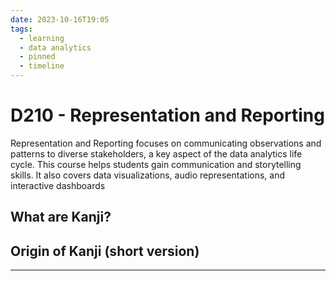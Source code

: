 ```yaml
---
date: 2023-10-16T19:05
tags:
  - learning
  - data analytics
  - pinned
  - timeline
---
```


# D210 - Representation and Reporting

Representation and Reporting focuses on communicating observations and patterns to diverse stakeholders, a key aspect of the data analytics life cycle. 
This course helps students gain communication and storytelling skills. It also covers data visualizations, audio representations, and interactive dashboards

## What are Kanji?



## Origin of Kanji (short version)



<hr />
